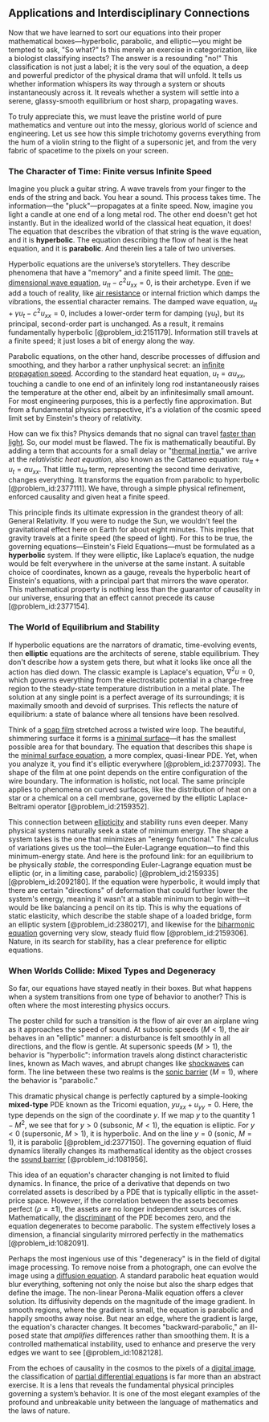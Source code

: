 ## Applications and Interdisciplinary Connections

Now that we have learned to sort our equations into their proper mathematical boxes—hyperbolic, parabolic, and elliptic—you might be tempted to ask, "So what?" Is this merely an exercise in categorization, like a biologist classifying insects? The answer is a resounding "no!" This classification is not just a label; it is the very soul of the equation, a deep and powerful predictor of the physical drama that will unfold. It tells us whether information whispers its way through a system or shouts instantaneously across it. It reveals whether a system will settle into a serene, glassy-smooth equilibrium or host sharp, propagating waves.

To truly appreciate this, we must leave the pristine world of pure mathematics and venture out into the messy, glorious world of science and engineering. Let us see how this simple trichotomy governs everything from the hum of a violin string to the flight of a supersonic jet, and from the very fabric of spacetime to the pixels on your screen.

### The Character of Time: Finite versus Infinite Speed

Imagine you pluck a guitar string. A wave travels from your finger to the ends of the string and back. You hear a sound. This process takes time. The information—the "pluck"—propagates at a finite speed. Now, imagine you light a candle at one end of a long metal rod. The other end doesn't get hot instantly. But in the idealized world of the classical heat equation, it does! The equation that describes the vibration of that string is the wave equation, and it is **hyperbolic**. The equation describing the flow of heat is the heat equation, and it is **parabolic**. And therein lies a tale of two universes.

Hyperbolic equations are the universe’s storytellers. They describe phenomena that have a "memory" and a finite speed limit. The [one-dimensional wave equation](@article_id:164330), $u_{tt} - c^2 u_{xx} = 0$, is their archetype. Even if we add a touch of reality, like [air resistance](@article_id:168470) or internal friction which damps the vibrations, the essential character remains. The damped wave equation, $u_{tt} + \gamma u_t - c^2 u_{xx} = 0$, includes a lower-order term for damping ($\gamma u_t$), but its principal, second-order part is unchanged. As a result, it remains fundamentally hyperbolic [@problem_id:2151179]. Information still travels at a finite speed; it just loses a bit of energy along the way.

Parabolic equations, on the other hand, describe processes of diffusion and smoothing, and they harbor a rather unphysical secret: an [infinite propagation speed](@article_id:177838). According to the standard heat equation, $u_t = \alpha u_{xx}$, touching a candle to one end of an infinitely long rod instantaneously raises the temperature at the other end, albeit by an infinitesimally small amount. For most engineering purposes, this is a perfectly fine approximation. But from a fundamental physics perspective, it's a violation of the cosmic speed limit set by Einstein's theory of relativity.

How can we fix this? Physics demands that no signal can travel [faster than light](@article_id:181765). So, our model must be flawed. The fix is mathematically beautiful. By adding a term that accounts for a small delay or "[thermal inertia](@article_id:146509)," we arrive at the *relativistic heat equation*, also known as the Cattaneo equation: $\tau u_{tt} + u_t = \alpha u_{xx}$. That little $\tau u_{tt}$ term, representing the second time derivative, changes everything. It transforms the equation from parabolic to hyperbolic [@problem_id:2377111]. We have, through a simple physical refinement, enforced causality and given heat a finite speed.

This principle finds its ultimate expression in the grandest theory of all: General Relativity. If you were to nudge the Sun, we wouldn't feel the gravitational effect here on Earth for about eight minutes. This implies that gravity travels at a finite speed (the speed of light). For this to be true, the governing equations—Einstein's Field Equations—must be formulated as a **hyperbolic** system. If they were elliptic, like Laplace’s equation, the nudge would be felt everywhere in the universe at the same instant. A suitable choice of coordinates, known as a gauge, reveals the hyperbolic heart of Einstein's equations, with a principal part that mirrors the wave operator. This mathematical property is nothing less than the guarantor of causality in our universe, ensuring that an effect cannot precede its cause [@problem_id:2377154].

### The World of Equilibrium and Stability

If hyperbolic equations are the narrators of dramatic, time-evolving events, then **elliptic** equations are the architects of serene, stable equilibrium. They don't describe *how* a system gets there, but what it looks like once all the action has died down. The classic example is Laplace's equation, $\nabla^2 u = 0$, which governs everything from the electrostatic potential in a charge-free region to the steady-state temperature distribution in a metal plate. The solution at any single point is a perfect average of its surroundings; it is maximally smooth and devoid of surprises. This reflects the nature of equilibrium: a state of balance where all tensions have been resolved.

Think of a [soap film](@article_id:267134) stretched across a twisted wire loop. The beautiful, shimmering surface it forms is a [minimal surface](@article_id:266823)—it has the smallest possible area for that boundary. The equation that describes this shape is the [minimal surface equation](@article_id:186815), a more complex, quasi-linear PDE. Yet, when you analyze it, you find it's elliptic everywhere [@problem_id:2377093]. The shape of the film at one point depends on the entire configuration of the wire boundary. The information is holistic, not local. The same principle applies to phenomena on curved surfaces, like the distribution of heat on a star or a chemical on a cell membrane, governed by the elliptic Laplace-Beltrami operator [@problem_id:2159352].

This connection between [ellipticity](@article_id:199478) and stability runs even deeper. Many physical systems naturally seek a state of minimum energy. The shape a system takes is the one that minimizes an "energy functional." The calculus of variations gives us the tool—the Euler-Lagrange equation—to find this minimum-energy state. And here is the profound link: for an equilibrium to be physically *stable*, the corresponding Euler-Lagrange equation must be elliptic (or, in a limiting case, parabolic) [@problem_id:2159335] [@problem_id:2092180]. If the equation were hyperbolic, it would imply that there are certain "directions" of deformation that could further lower the system's energy, meaning it wasn't at a stable minimum to begin with—it would be like balancing a pencil on its tip. This is why the equations of static elasticity, which describe the stable shape of a loaded bridge, form an elliptic system [@problem_id:2380217], and likewise for the [biharmonic equation](@article_id:165212) governing very slow, steady fluid flow [@problem_id:2159306]. Nature, in its search for stability, has a clear preference for elliptic equations.

### When Worlds Collide: Mixed Types and Degeneracy

So far, our equations have stayed neatly in their boxes. But what happens when a system transitions from one type of behavior to another? This is often where the most interesting physics occurs.

The poster child for such a transition is the flow of air over an airplane wing as it approaches the speed of sound. At subsonic speeds ($M \lt 1$), the air behaves in an "elliptic" manner: a disturbance is felt smoothly in all directions, and the flow is gentle. At supersonic speeds ($M \gt 1$), the behavior is "hyperbolic": information travels along distinct characteristic lines, known as Mach waves, and abrupt changes like [shockwaves](@article_id:191470) can form. The line between these two realms is the [sonic barrier](@article_id:202173) ($M=1$), where the behavior is "parabolic."

This dramatic physical change is perfectly captured by a simple-looking **mixed-type** PDE known as the Tricomi equation, $y u_{xx} + u_{yy} = 0$. Here, the type depends on the sign of the coordinate $y$. If we map $y$ to the quantity $1 - M^2$, we see that for $y > 0$ (subsonic, $M \lt 1$), the equation is elliptic. For $y < 0$ (supersonic, $M > 1$), it is hyperbolic. And on the line $y=0$ (sonic, $M=1$), it is parabolic [@problem_id:2377150]. The governing equation of fluid dynamics literally changes its mathematical identity as the object crosses the [sound barrier](@article_id:198311) [@problem_id:1081956].

This idea of an equation's character changing is not limited to fluid dynamics. In finance, the price of a derivative that depends on two correlated assets is described by a PDE that is typically elliptic in the asset-price space. However, if the correlation between the assets becomes perfect ($\rho = \pm 1$), the assets are no longer independent sources of risk. Mathematically, the [discriminant](@article_id:152126) of the PDE becomes zero, and the equation degenerates to become parabolic. The system effectively loses a dimension, a financial singularity mirrored perfectly in the mathematics [@problem_id:1082091].

Perhaps the most ingenious use of this "degeneracy" is in the field of digital image processing. To remove noise from a photograph, one can evolve the image using a [diffusion equation](@article_id:145371). A standard parabolic heat equation would blur everything, softening not only the noise but also the sharp edges that define the image. The non-linear Perona-Malik equation offers a clever solution. Its diffusivity depends on the magnitude of the image gradient. In smooth regions, where the gradient is small, the equation is parabolic and happily smooths away noise. But near an edge, where the gradient is large, the equation's character changes. It becomes "backward-parabolic," an ill-posed state that *amplifies* differences rather than smoothing them. It is a controlled mathematical instability, used to enhance and preserve the very edges we want to see [@problem_id:1082128].

From the echoes of causality in the cosmos to the pixels of a [digital image](@article_id:274783), the classification of [partial differential equations](@article_id:142640) is far more than an abstract exercise. It is a lens that reveals the fundamental physical principles governing a system’s behavior. It is one of the most elegant examples of the profound and unbreakable unity between the language of mathematics and the laws of nature.